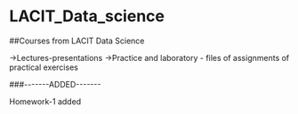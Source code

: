 # LACIT_Data_science

##Courses from LACIT Data Science

->Lectures-presentations
->Practice and laboratory - files of assignments of practical exercises

###-------ADDED-------

Homework-1 added
